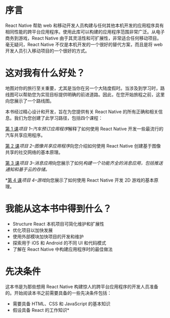 # 序言

React Native 帮助 web 和移动开发人员构建与任何其他本机开发的应用程序具有相同性能的跨平台应用程序。使用此库可以构建的应用程序范围非常广泛。从电子商务到游戏，React Native 由于其灵活性和可扩展性，非常适合任何移动项目。毫无疑问，React Native 不仅是本机开发的一个很好的替代方案，而且是将 web 开发人员引入移动项目的一个很好的方式。

# 这对我有什么好处？

地图对你的旅行至关重要，尤其是当你在另一个大陆度假时。当涉及到学习时，路线图可以帮助您为实现目标提供明确的前进道路。因此，在您开始旅程之前，这里向您展示了一个路线图。

本书经过精心设计和开发，旨在为您提供有关 React Native 的所有正确和相关信息。我们为您创建了此学习路径，包括四个课程：

[第 1 课](1.html "Chapter 1. Project 1 – Car Booking App")*项目 1–汽车预订应用程序*解释了如何使用 React Native 开发一些最流行的汽车共享应用程序。

[第 2 课](2.html "Chapter 2. Project 2 – Image Sharing App")*项目 2–图像共享应用程序*向您介绍如何使用 React Native 创建基于图像共享的社交网络的基本原理。

[第 3 课](3.html "Chapter 3. Project 3 – Messaging App")*项目 3–消息应用*向您展示了如何*构建一个功能齐全的消息应用，包括推送通知和基于云的存储。*

 *[第 4 课](4.html "Chapter 4. Project 4 – Game")*项目 4–游戏*向您展示了如何使用 React Native 开发 2D 游戏的基本原理。

# 我能从这本书中得到什么？

*   Structure React 本机项目可简化维护和扩展性
*   优化项目以加快发展
*   使用外部模块加快项目的开发和维护
*   探索用于 iOS 和 Android 的不同 UI 和代码模式
*   了解在 React Native 中构建应用程序时的最佳做法

# 先决条件

这本书是为那些想用 React Native 构建惊人的跨平台应用程序的开发人员准备的。开始阅读本书之前需要具备的一些先决条件包括：

*   需要具备 HTML、CSS 和 JavaScript 的基本知识
*   假设具备 React 的工作知识*